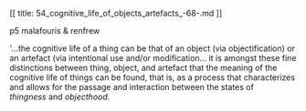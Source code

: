 [[
title: 54_cognitive_life_of_objects_artefacts_-68-.md
]]

p5 malafouris & renfrew

  

'...the cognitive life of a thing can be that of an object \(via
objectification\) or an artefact \(via intentional use and/or modification...
it is amongst these fine distinctions between thing, object, and artefact that
the meaning of the cognitive life of things can be found, that is, as a
process that characterizes and allows for the passage and interaction between
the states of _thingness_ and _objecthood._
